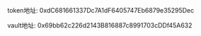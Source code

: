 token地址:
0xdC681661337Dc7A1dF6405747Eb6879e35295Dec

vault地址:
0x69bb62c226d2143B816887c8991703cDDf45A632

